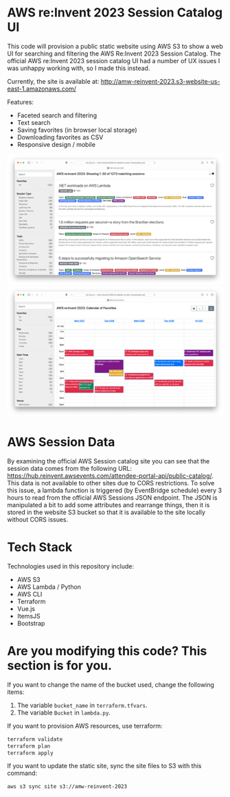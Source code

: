 
# AWS re:Invent 2023 Session Catalog UI

This code will provision a public static website using AWS S3 to show a web UI for searching and filtering the AWS Re:Invent 2023 Session Catalog. The official AWS re:Invent 2023 session catalog UI had a number of UX issues I was unhappy working with, so I made this instead.

Currently, the site is available at:
http://amw-reinvent-2023.s3-website-us-east-1.amazonaws.com/

Features:
* Faceted search and filtering
* Text search
* Saving favorites (in browser local storage)
* Downloading favorites as CSV
* Responsive design / mobile

![screenshot](https://github.com/amwhalen/aws-reinvent-2023-sessions/blob/main/screenshot.png?raw=true)
![screenshot2](https://github.com/amwhalen/aws-reinvent-2023-sessions/blob/main/screenshot2.png?raw=true)


# AWS Session Data

By examining the official AWS Session catalog site you can see that the session data comes from the following URL:
https://hub.reinvent.awsevents.com/attendee-portal-api/public-catalog/.
This data is not available to other sites due to CORS restrictions.
To solve this issue, a lambda function is triggered (by EventBridge schedule) every 3 hours to read from the official AWS Sessions JSON endpoint. The JSON is manipulated a bit to add some attributes and rearrange things, then it is stored in the website S3 bucket so that it is available to the site locally without CORS issues.


# Tech Stack

Technologies used in this repository include:
* AWS S3
* AWS Lambda / Python
* AWS CLI
* Terraform
* Vue.js
* ItemsJS
* Bootstrap


# Are you modifying this code? This section is for you.

If you want to change the name of the bucket used, change the following items:
1. The variable `bucket_name` in `terraform.tfvars`.
2. The variable `Bucket` in `lambda.py`.

If you want to provision AWS resources, use terraform:
```
terraform validate
terraform plan
terraform apply
```

If you want to update the static site, sync the site files to S3 with this command:
```
aws s3 sync site s3://amw-reinvent-2023
```
